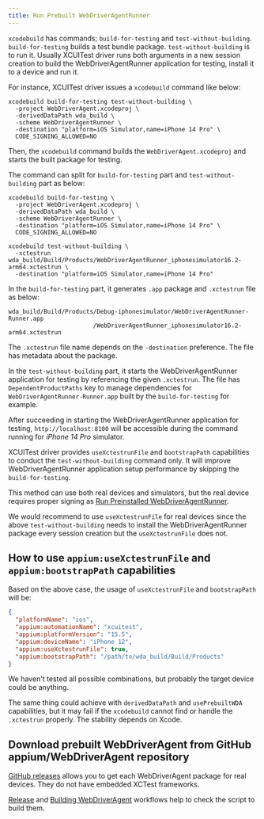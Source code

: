 ```yaml
---
title: Run Prebuilt WebDriverAgentRunner
---
```



`xcodebuild` has commands; `build-for-testing` and `test-without-building`.
`build-for-testing` builds a test bundle package. `test-without-building` is to run it.
Usually XCUITest driver runs both arguments in a new session creation to build the WebDriverAgentRunner application for testing, install it to a device and run it.

For instance, XCUITest driver issues a `xcodebuild` command like below:

```
xcodebuild build-for-testing test-without-building \
  -project WebDriverAgent.xcodeproj \
  -derivedDataPath wda_build \
  -scheme WebDriverAgentRunner \
  -destination "platform=iOS Simulator,name=iPhone 14 Pro" \
  CODE_SIGNING_ALLOWED=NO
```

Then, the `xcodebuild` command builds the `WebDriverAgent.xcodeproj` and starts the built package for testing.

The command can split for `build-for-testing` part and `test-without-building` part as below:

```
xcodebuild build-for-testing \
  -project WebDriverAgent.xcodeproj \
  -derivedDataPath wda_build \
  -scheme WebDriverAgentRunner \
  -destination "platform=iOS Simulator,name=iPhone 14 Pro" \
  CODE_SIGNING_ALLOWED=NO
```

```
xcodebuild test-without-building \
  -xctestrun wda_build/Build/Products/WebDriverAgentRunner_iphonesimulator16.2-arm64.xctestrun \
  -destination "platform=iOS Simulator,name=iPhone 14 Pro"
```

In the `build-for-testing` part, it generates `.app` package and `.xctestrun` file as below:

```
wda_build/Build/Products/Debug-iphonesimulator/WebDriverAgentRunner-Runner.app
                        /WebDriverAgentRunner_iphonesimulator16.2-arm64.xctestrun
```

The `.xctestrun` file name depends on the `-destination` preference. The file has metadata about the package.

In the `test-without-building` part, it starts the WebDriverAgentRunner application for testing by referencing the given `.xctestrun`.
The file has `DependentProductPaths` key to manage dependencies for `WebDriverAgentRunner-Runner.app` built by the `build-for-testing` for example.

After succeeding in starting the WebDriverAgentRunner application for testing, `http://localhost:8100` will be accessible during the command running for _iPhone 14 Pro_ simulator.

XCUITest driver provides `useXctestrunFile` and `bootstrapPath` capabilities to conduct the `test-without-building` command only.
It will improve WebDriverAgentRunner application setup performance by skipping the `build-for-testing`.

This method can use both real devices and simulators, but the real device requires proper signing as [Run Preinstalled WebDriverAgentRunner](./run-preinstalled-wda.md).

We would recommend to use `useXctestrunFile` for real devices since the above `test-without-building` needs to install the WebDriverAgentRunner package every session creation but the `useXctestrunFile` does not.

## How to use `appium:useXctestrunFile` and `appium:bootstrapPath` capabilities

Based on the above case, the usage of `useXctestrunFile` and `bootstrapPath` will be:

```json
{
  "platformName": "ios",
  "appium:automationName": "xcuitest",
  "appium:platformVersion": "15.5",
  "appium:deviceName": "iPhone 12",
  "appium:useXctestrunFile": true,
  "appium:bootstrapPath": "/path/to/wda_build/Build/Products"
}
```

We haven't tested all possible combinations, but probably the target device could be anything.

The same thing could achieve with `derivedDataPath` and `usePrebuiltWDA` capabilities, but it may fail if the `xcodebuild` cannot find or handle the `.xctestrun` properly.
The stability depends on Xcode.

## Download prebuilt WebDriverAgent from GitHub appium/WebDriverAgent repository

[GitHub releases](https://github.com/appium/WebDriverAgent/releases) allows you to get each WebDriverAgent package for real devices.
They do not have embedded XCTest frameworks.

[Release](https://github.com/appium/appium-xcuitest-driver/actions/workflows/publish.js.yml) and [Building WebDriverAgent](https://github.com/appium/WebDriverAgent/actions/workflows/wda-package.yml) workflows help to check the script to build them.
